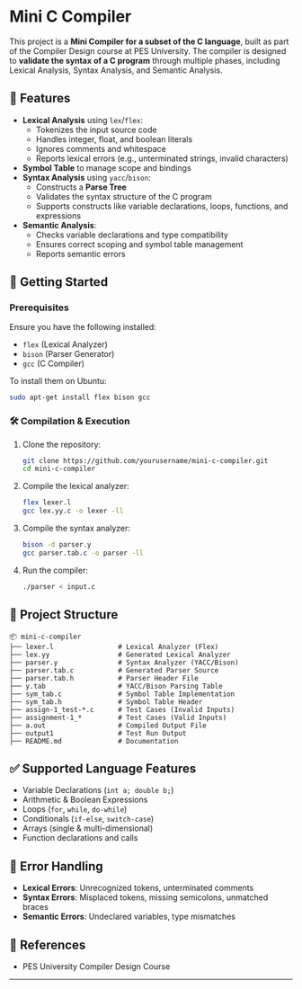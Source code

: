 # Mini C Compiler

This project is a **Mini Compiler for a subset of the C language**, built as part of the Compiler Design course at PES University. The compiler is designed to **validate the syntax of a C program** through multiple phases, including Lexical Analysis, Syntax Analysis, and Semantic Analysis.

## 📌 Features
- **Lexical Analysis** using `lex`/`flex`:
  - Tokenizes the input source code
  - Handles integer, float, and boolean literals
  - Ignores comments and whitespace
  - Reports lexical errors (e.g., unterminated strings, invalid characters)
- **Symbol Table** to manage scope and bindings
- **Syntax Analysis** using `yacc`/`bison`:
  - Constructs a **Parse Tree**
  - Validates the syntax structure of the C program
  - Supports constructs like variable declarations, loops, functions, and expressions
- **Semantic Analysis**:
  - Checks variable declarations and type compatibility
  - Ensures correct scoping and symbol table management
  - Reports semantic errors

## 🚀 Getting Started
### Prerequisites
Ensure you have the following installed:
- `flex` (Lexical Analyzer)
- `bison` (Parser Generator)
- `gcc` (C Compiler)

To install them on Ubuntu:
```sh
sudo apt-get install flex bison gcc
```

### 🛠️ Compilation & Execution
1. Clone the repository:
   ```sh
   git clone https://github.com/yourusername/mini-c-compiler.git
   cd mini-c-compiler
   ```
2. Compile the lexical analyzer:
   ```sh
   flex lexer.l
   gcc lex.yy.c -o lexer -ll
   ```
3. Compile the syntax analyzer:
   ```sh
   bison -d parser.y
   gcc parser.tab.c -o parser -ll
   ```
4. Run the compiler:
   ```sh
   ./parser < input.c
   ```

## 📂 Project Structure
```
📦 mini-c-compiler
├── lexer.l                # Lexical Analyzer (Flex)
├── lex.yy                 # Generated Lexical Analyzer
├── parser.y               # Syntax Analyzer (YACC/Bison)
├── parser.tab.c           # Generated Parser Source
├── parser.tab.h           # Parser Header File
├── y.tab                  # YACC/Bison Parsing Table
├── sym_tab.c              # Symbol Table Implementation
├── sym_tab.h              # Symbol Table Header
├── assign-1_test-*.c      # Test Cases (Invalid Inputs)
├── assignment-1_*         # Test Cases (Valid Inputs)
├── a.out                  # Compiled Output File
├── output1                # Test Run Output
├── README.md              # Documentation

```

## ✅ Supported Language Features
- Variable Declarations (`int a; double b;`)
- Arithmetic & Boolean Expressions
- Loops (`for`, `while`, `do-while`)
- Conditionals (`if-else`, `switch-case`)
- Arrays (single & multi-dimensional)
- Function declarations and calls

## 📌 Error Handling
- **Lexical Errors**: Unrecognized tokens, unterminated comments
- **Syntax Errors**: Misplaced tokens, missing semicolons, unmatched braces
- **Semantic Errors**: Undeclared variables, type mismatches

## 📜 References
- PES University Compiler Design Course 

---
